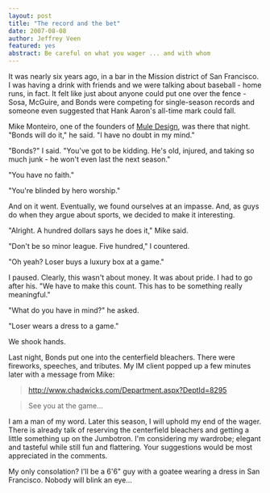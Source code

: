 ```yaml
--- 
layout: post
title: "The record and the bet"
date: 2007-08-08
author: Jeffrey Veen
featured: yes
abstract: Be careful on what you wager ... and with whom
---
```

It was nearly six years ago, in a bar in the Mission district of San Francisco. I was having a drink with friends and we were talking about baseball - home runs, in fact. It felt like just about anyone could put one over the fence - Sosa, McGuire, and Bonds were competing for single-season records and someone even suggested that Hank Aaron's all-time mark could fall.

Mike Monteiro, one of the founders of [Mule Design][], was there that night. "Bonds will do it," he said. "I have no doubt in my mind."

"Bonds?" I said. "You've got to be kidding. He's old, injured, and taking so much junk - he won't even last the next season."

"You have no faith."

"You're blinded by hero worship."

And on it went. Eventually, we found ourselves at an impasse. And, as guys do when they argue about sports, we decided to make it interesting.

"Alright. A hundred dollars says he does it," Mike said.

"Don't be so minor league. Five hundred," I countered.

"Oh yeah? Loser buys a luxury box at a game."

I paused. Clearly, this wasn't about money. It was about pride. I had to go after his. "We have to make this count. This has to be something really meaningful."

"What do you have in mind?" he asked.

"Loser wears a dress to a game."

We shook hands.

Last night, Bonds put one into the centerfield bleachers. There were fireworks, speeches, and tributes. My IM client popped up a few minutes later with a message from Mike:

>    <http://www.chadwicks.com/Department.aspx?DeptId=8295>

>    See you at the game...

I am a man of my word. Later this season, I will uphold my end of the wager. There is already talk of reserving the centerfield bleachers and getting a little something up on the Jumbotron. I'm considering my wardrobe; elegant and tasteful while still fun and flattering. Your suggestions would be most appreciated in the comments.

My only consolation? I'll be a 6'6" guy with a goatee wearing a dress in San Francisco. Nobody will blink an eye...

[Mule Design]: http://muledesign.com/